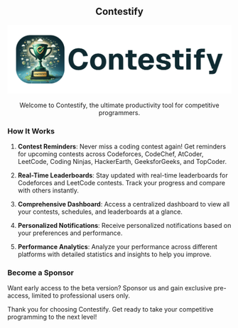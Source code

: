 <div align="center">

## Contestify
</div>

<div align="center">

![contestify-banner](https://raw.githubusercontent.com/contestify-app/.github/main/profile/contestify-banner.png)

Welcome to Contestify, the ultimate productivity tool for competitive programmers.
</div>

### How It Works

1. **Contest Reminders**: Never miss a coding contest again! Get reminders for upcoming contests across Codeforces, CodeChef, AtCoder, LeetCode, Coding Ninjas, HackerEarth, GeeksforGeeks, and TopCoder.

2. **Real-Time Leaderboards**: Stay updated with real-time leaderboards for Codeforces and LeetCode contests. Track your progress and compare with others instantly.

3. **Comprehensive Dashboard**: Access a centralized dashboard to view all your contests, schedules, and leaderboards at a glance. 

4. **Personalized Notifications**: Receive personalized notifications based on your preferences and performance.

5. **Performance Analytics**: Analyze your performance across different platforms with detailed statistics and insights to help you improve.

### Become a Sponsor

Want early access to the beta version? Sponsor us and gain exclusive pre-access, limited to professional users only.

Thank you for choosing Contestify. Get ready to take your competitive programming to the next level!

<!-- developed by team contestify -->
<!-- 
- Gautam Ankoji
- Boddapu Satya Durga Vara Prasad
- Dharnasi Balu Babu
- Dolai Lokesh
- Badidha Shandeepa
-->
